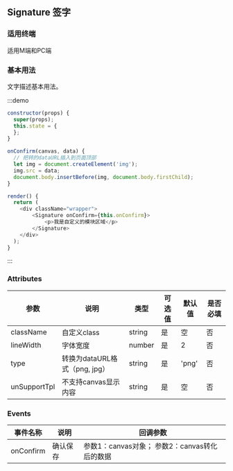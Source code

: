 ## Signature 签字
### 适用终端

适用M端和PC端

### 基本用法

文字描述基本用法。

:::demo

```js
constructor(props) {
  super(props);
  this.state = {
  };
}

onConfirm(canvas, data) {
  // 把转的dataURL插入到页面顶部
  let img = document.createElement('img');
  img.src = data;
  document.body.insertBefore(img, document.body.firstChild);
}

render() {
  return (
    <div className="wrapper">
        <Signature onConfirm={this.onConfirm}>
			<p>我是自定义的模块区域</p>
        </Signature>
    </div>
  );
}
```
:::

### Attributes
| 参数        | 说明          | 类型      | 可选值       | 默认值  |  是否必填  |
|------------ |-------------- |---------- |----------- |-------- | -------- |
| className | 自定义class | string | 是 | 空 | 否 |
| lineWidth | 字体宽度 | number | 是 | 2 | 否 |
| type | 转换为dataURL格式（png, jpg）  | string | 是 | 'png' | 否 |
| unSupportTpl | 不支持canvas显示内容 | string | 是 | 空 | 否 |

### Events
| 事件名称   | 说明    | 回调参数      |
|---------- |-------- |---------- |
| onConfirm | 确认保存 | 参数1：canvas对象； 参数2：canvas转化后的数据 |

